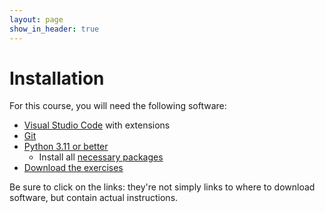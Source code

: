```yaml
---
layout: page
show_in_header: true
---
```


# Installation

For this course, you will need the following software:

* [Visual Studio Code](vscode.md) with extensions
* [Git](git.md)
* [Python 3.11 or better](python.md)
  * Install all [necessary packages](python-packages.md)
* [Download the exercises](github-classroom.md)

Be sure to click on the links: they're not simply links to where to download software, but contain actual instructions.
